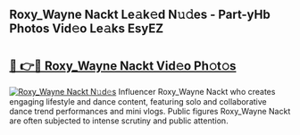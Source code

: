 ## Roxy_Wayne Nackt Le𝚊k𝚎d N𝚞𝚍es - Part-yHb Photos Vid𝚎o Le𝚊ks EsyEZ

# <h2><a href="http://fb6dof.evod.top/?m=Roxy_Wayne+Nackt">🔗 👉🔴 Roxy_Wayne Nackt Vid𝚎o Ph𝚘t𝚘s</a></h2>

[![Roxy_Wayne Nackt N𝚞d𝚎s](https://i.imgur.com/8V9OHl7.gif)](http://fb6dof.evod.top/?m=Roxy_Wayne+Nackt)
Influencer Roxy_Wayne Nackt who creates engaging lifestyle and dance content, featuring solo and collaborative dance trend performances and mini vlogs. Public figures Roxy_Wayne Nackt are often subjected to intense scrutiny and public attention. 
